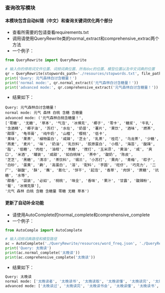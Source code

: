 ### 查询改写模块
#### 本模块包含自动纠错（中文）和查询关键词优化两个部分


- 查看所需要的包请查看requirements.txt
- 调用请使用QueryRewrite类的normal_extract和comprehensive_extrac两个方法
- 一个例子：
```python
from QueryRewrite import QueryRewrite

# 输入你的停用词文件位置、词频词典位置、所有doc的位置、模型位置以及中文词典的位置
qr = QueryRewrite(stopwords_path='./resources/stopwords.txt', file_path="./files", dict_path="./resources/word_freq.json", model_path='./model/word2vec.model', cn_dict_path="./resources/cn_dict.txt")
print('Query: 元气森林白讨含糖量！')
print('normal mode:', qr.normal_extract('元气森林白讨含糖量！'))
print('advanced mode:', qr.comprehensive_extract('元气森林白讨含糖量！'))
```
- 结果如下：
```
Query: 元气森林白讨含糖量！
normal mode: 元气 森林 白桃 含糖 含糖量
advanced mode: ('元气森林白桃含糖量！', 
['零糖', '无糖', '草本', '气泡', '冰博克', '椰子', '零卡', '糖浆', '牛乳', '含酒精', '椰子油', '苏打', '水在', '奶昔', '薯片', '果饮', '酒味', '燃茶', '醇厚', '龟苓膏', '纯牛奶', '山楂', '樱桃', '低卡', 
'果味', '果茶', '植物蛋白', '咸辣', '芝士', '乳茶', '桂花', '乌龙茶', '少糖', '燕麦', '麦片', '味', '奶油', '乳饮料', '胶原蛋白', '小瓶', '海苔', '酸辣', '脂', '低糖', '肉桂', '油柑', '焦糖', '搅打', '玉米须', '黄油', '咸', '爽口', '米酒', '罐装', '咸甜', '如白桃味', '茶中', '酸奶', '陈皮',
'芝芝', '黑糖', '清凉', '茶饮料', '锡兰', '小苏打', '果肉', '青梅', '粽子', '白砂', '蛋黄', '齁', '高蛋白', '溶', '配料', '芋圆', '旺仔', '巧克力', '二厂', '碳酸', '酥', '蘸', '膨化', '饼干', '起泡', '香草', '肉饼', '蔗糖', '抗糖', '水等', 
'醇香', '袋装', '必如', '桃桃', '味全', '香味', '果汁', '甘露', '酸辣粉', '葡', '冰博克厚'], 
'元气 森林 白桃 含糖 含糖量 零糖 无糖 草本')
```

#### 更新了自动补全功能
- 请使用AutoComplete的normal_complete和comprehensive_complete
- 一个例子：
```python
from AutoComple import AutoComplete

# 输入词频词典路径和模型路径
ac = AutoComplete('./QueryRewrite/resources/word_freq.json', './QueryRewrite/model/word2vec.model')
print('Query: 太晚读')
print(ac.normal_complete('太晚读'))
print(ac.comprehensive_complete('太晚读'))
```
- 结果如下：
```python
Query: 太晚读
normal mode: ['太晚读者', '太晚读书', '太晚读取', '太晚读懂', '太晚读完', '太晚读物', '太晚读写', '太晚读过', '太晚读数', '太晚读书会']
advanced mode: ['太晚读过', '太晚读完', '太晚读书会', '太晚读懂', '太晚读书', '太晚读写', '太晚读者', '太晚读取', '太晚读物', '太晚读数']
```